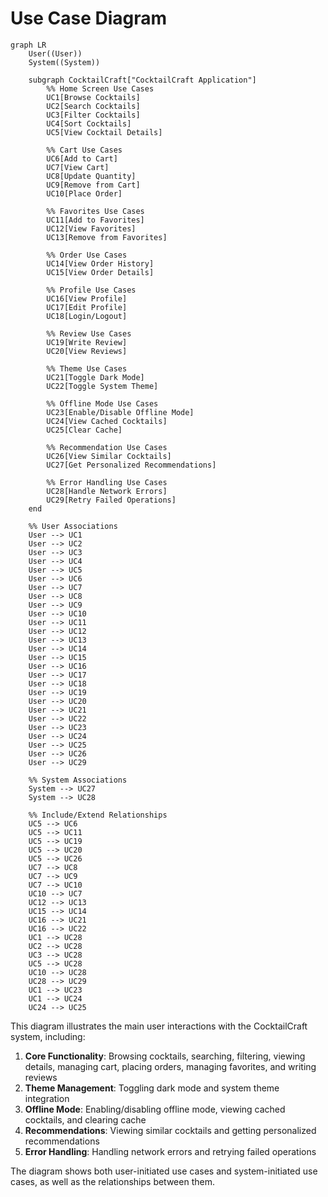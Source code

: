 # Use Case Diagram

```mermaid
graph LR
    User((User))
    System((System))

    subgraph CocktailCraft["CocktailCraft Application"]
        %% Home Screen Use Cases
        UC1[Browse Cocktails]
        UC2[Search Cocktails]
        UC3[Filter Cocktails]
        UC4[Sort Cocktails]
        UC5[View Cocktail Details]

        %% Cart Use Cases
        UC6[Add to Cart]
        UC7[View Cart]
        UC8[Update Quantity]
        UC9[Remove from Cart]
        UC10[Place Order]

        %% Favorites Use Cases
        UC11[Add to Favorites]
        UC12[View Favorites]
        UC13[Remove from Favorites]

        %% Order Use Cases
        UC14[View Order History]
        UC15[View Order Details]

        %% Profile Use Cases
        UC16[View Profile]
        UC17[Edit Profile]
        UC18[Login/Logout]

        %% Review Use Cases
        UC19[Write Review]
        UC20[View Reviews]

        %% Theme Use Cases
        UC21[Toggle Dark Mode]
        UC22[Toggle System Theme]

        %% Offline Mode Use Cases
        UC23[Enable/Disable Offline Mode]
        UC24[View Cached Cocktails]
        UC25[Clear Cache]

        %% Recommendation Use Cases
        UC26[View Similar Cocktails]
        UC27[Get Personalized Recommendations]

        %% Error Handling Use Cases
        UC28[Handle Network Errors]
        UC29[Retry Failed Operations]
    end

    %% User Associations
    User --> UC1
    User --> UC2
    User --> UC3
    User --> UC4
    User --> UC5
    User --> UC6
    User --> UC7
    User --> UC8
    User --> UC9
    User --> UC10
    User --> UC11
    User --> UC12
    User --> UC13
    User --> UC14
    User --> UC15
    User --> UC16
    User --> UC17
    User --> UC18
    User --> UC19
    User --> UC20
    User --> UC21
    User --> UC22
    User --> UC23
    User --> UC24
    User --> UC25
    User --> UC26
    User --> UC29

    %% System Associations
    System --> UC27
    System --> UC28

    %% Include/Extend Relationships
    UC5 --> UC6
    UC5 --> UC11
    UC5 --> UC19
    UC5 --> UC20
    UC5 --> UC26
    UC7 --> UC8
    UC7 --> UC9
    UC7 --> UC10
    UC10 --> UC7
    UC12 --> UC13
    UC15 --> UC14
    UC16 --> UC21
    UC16 --> UC22
    UC1 --> UC28
    UC2 --> UC28
    UC3 --> UC28
    UC5 --> UC28
    UC10 --> UC28
    UC28 --> UC29
    UC1 --> UC23
    UC1 --> UC24
    UC24 --> UC25
```

This diagram illustrates the main user interactions with the CocktailCraft system, including:

1. **Core Functionality**: Browsing cocktails, searching, filtering, viewing details, managing cart, placing orders, managing favorites, and writing reviews
2. **Theme Management**: Toggling dark mode and system theme integration
3. **Offline Mode**: Enabling/disabling offline mode, viewing cached cocktails, and clearing cache
4. **Recommendations**: Viewing similar cocktails and getting personalized recommendations
5. **Error Handling**: Handling network errors and retrying failed operations

The diagram shows both user-initiated use cases and system-initiated use cases, as well as the relationships between them.